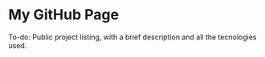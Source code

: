 # My GitHub Page

To-do:
Public project listing, with a brief description and all the tecnologies used.
